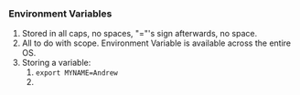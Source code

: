 ### Environment Variables

1. Stored in all caps, no spaces, "="'s sign afterwards, no space.
2. All to do with scope. Environment Variable is available across the entire OS.
3. Storing a variable:
   1. `export MYNAME=Andrew`
   2. 